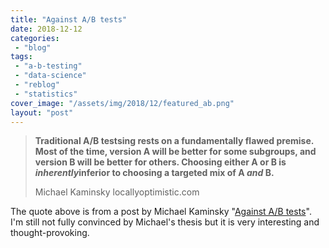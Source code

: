 ```yaml
---
title: "Against A/B tests"
date: 2018-12-12
categories: 
 - "blog"
tags: 
 - "a-b-testing"
 - "data-science"
 - "reblog"
 - "statistics"
cover_image: "/assets/img/2018/12/featured_ab.png"
layout: "post"
---
```


> **Traditional A/B testsing rests on a fundamentally flawed premise. Most of the time, version A will be better for some subgroups, and version B will be better for others. Choosing either A or B is *inherently*inferior to choosing a targeted mix of A *and* B.**
> 
> Michael Kaminsky locallyoptimistic.com

The quote above is from a post by Michael Kaminsky "[Against A/B tests](https://www.locallyoptimistic.com/post/against-ab-tests/?utm_campaign=The%20Data%20Science%20Roundup&utm_medium=email&utm_source=Revue%20newsletter)". I'm still not fully convinced by Michael's thesis but it is very interesting and thought-provoking. 
